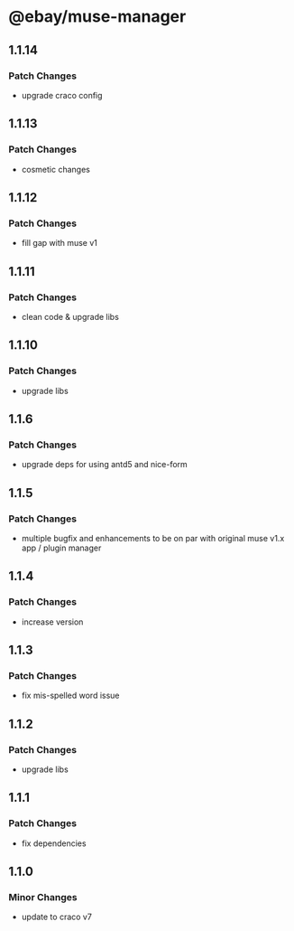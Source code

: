 # @ebay/muse-manager

## 1.1.14

### Patch Changes

- upgrade craco config

## 1.1.13

### Patch Changes

- cosmetic changes

## 1.1.12

### Patch Changes

- fill gap with muse v1

## 1.1.11

### Patch Changes

- clean code & upgrade libs

## 1.1.10

### Patch Changes

- upgrade libs

## 1.1.6

### Patch Changes

- upgrade deps for using antd5 and nice-form

## 1.1.5

### Patch Changes

- multiple bugfix and enhancements to be on par with original muse v1.x app / plugin manager

## 1.1.4

### Patch Changes

- increase version

## 1.1.3

### Patch Changes

- fix mis-spelled word issue

## 1.1.2

### Patch Changes

- upgrade libs

## 1.1.1

### Patch Changes

- fix dependencies

## 1.1.0

### Minor Changes

- update to craco v7
